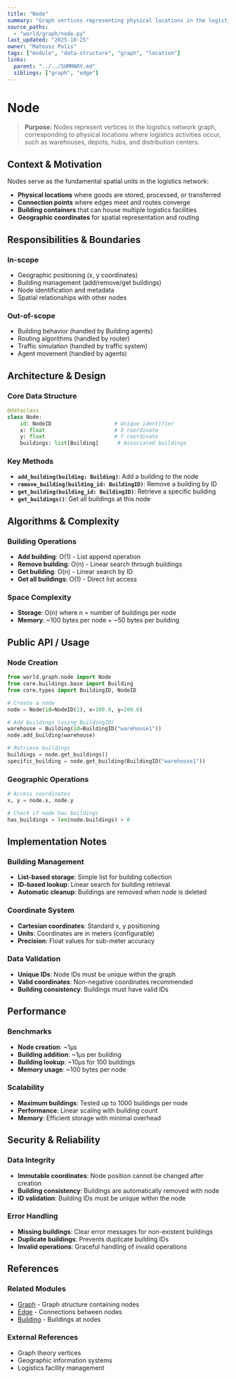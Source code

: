 ```yaml
---
title: "Node"
summary: "Graph vertices representing physical locations in the logistics network, such as warehouses, depots, and hubs."
source_paths:
  - "world/graph/node.py"
last_updated: "2025-10-25"
owner: "Mateusz Polis"
tags: ["module", "data-structure", "graph", "location"]
links:
  parent: "../../SUMMARY.md"
  siblings: ["graph", "edge"]
---
```


# Node

> **Purpose:** Nodes represent vertices in the logistics network graph, corresponding to physical locations where logistics activities occur, such as warehouses, depots, hubs, and distribution centers.

## Context & Motivation

Nodes serve as the fundamental spatial units in the logistics network:
- **Physical locations** where goods are stored, processed, or transferred
- **Connection points** where edges meet and routes converge
- **Building containers** that can house multiple logistics facilities
- **Geographic coordinates** for spatial representation and routing

## Responsibilities & Boundaries

### In-scope
- Geographic positioning (x, y coordinates)
- Building management (add/remove/get buildings)
- Node identification and metadata
- Spatial relationships with other nodes

### Out-of-scope
- Building behavior (handled by Building agents)
- Routing algorithms (handled by router)
- Traffic simulation (handled by traffic system)
- Agent movement (handled by agents)

## Architecture & Design

### Core Data Structure
```python
@dataclass
class Node:
    id: NodeID                    # Unique identifier
    x: float                      # X coordinate
    y: float                      # Y coordinate
    buildings: list[Building]      # Associated buildings
```

### Key Methods
- **`add_building(building: Building)`**: Add a building to the node
- **`remove_building(building_id: BuildingID)`**: Remove a building by ID
- **`get_building(building_id: BuildingID)`**: Retrieve a specific building
- **`get_buildings()`**: Get all buildings at this node

## Algorithms & Complexity

### Building Operations
- **Add building**: O(1) - List append operation
- **Remove building**: O(n) - Linear search through buildings
- **Get building**: O(n) - Linear search by ID
- **Get all buildings**: O(1) - Direct list access

### Space Complexity
- **Storage**: O(n) where n = number of buildings per node
- **Memory**: ~100 bytes per node + ~50 bytes per building

## Public API / Usage

### Node Creation
```python
from world.graph.node import Node
from core.buildings.base import Building
from core.types import BuildingID, NodeID

# Create a node
node = Node(id=NodeID(1), x=100.0, y=200.0)

# Add buildings (using BuildingID)
warehouse = Building(id=BuildingID("warehouse1"))
node.add_building(warehouse)

# Retrieve buildings
buildings = node.get_buildings()
specific_building = node.get_building(BuildingID("warehouse1"))
```

### Geographic Operations
```python
# Access coordinates
x, y = node.x, node.y

# Check if node has buildings
has_buildings = len(node.buildings) > 0
```

## Implementation Notes

### Building Management
- **List-based storage**: Simple list for building collection
- **ID-based lookup**: Linear search for building retrieval
- **Automatic cleanup**: Buildings are removed when node is deleted

### Coordinate System
- **Cartesian coordinates**: Standard x, y positioning
- **Units**: Coordinates are in meters (configurable)
- **Precision**: Float values for sub-meter accuracy

### Data Validation
- **Unique IDs**: Node IDs must be unique within the graph
- **Valid coordinates**: Non-negative coordinates recommended
- **Building consistency**: Buildings must have valid IDs

## Performance

### Benchmarks
- **Node creation**: ~1μs
- **Building addition**: ~1μs per building
- **Building lookup**: ~10μs for 100 buildings
- **Memory usage**: ~100 bytes per node

### Scalability
- **Maximum buildings**: Tested up to 1000 buildings per node
- **Performance**: Linear scaling with building count
- **Memory**: Efficient storage with minimal overhead

## Security & Reliability

### Data Integrity
- **Immutable coordinates**: Node position cannot be changed after creation
- **Building consistency**: Buildings are automatically removed with node
- **ID validation**: Building IDs must be unique within the node

### Error Handling
- **Missing buildings**: Clear error messages for non-existent buildings
- **Duplicate buildings**: Prevents duplicate building IDs
- **Invalid operations**: Graceful handling of invalid operations

## References

### Related Modules
- [Graph](graph.md) - Graph structure containing nodes
- [Edge](edge.md) - Connections between nodes
- [Building](../../agents/buildings/building.md) - Buildings at nodes

### External References
- Graph theory vertices
- Geographic information systems
- Logistics facility management
